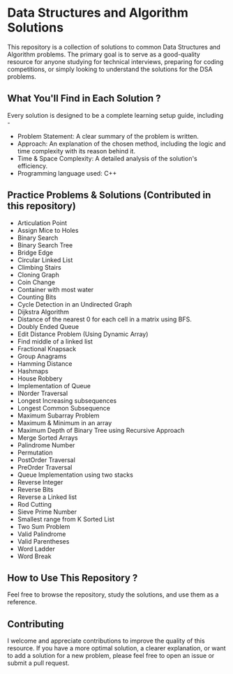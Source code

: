 # Data Structures and Algorithm Solutions

This repository is a collection of solutions to common Data Structures and Algorithm problems. The primary goal is to serve as a good-quality resource for anyone studying for technical interviews, preparing for coding competitions, or simply looking to understand the solutions for the DSA problems.

## What You'll Find in Each Solution ?
Every solution is designed to be a complete learning setup guide, including -

- Problem Statement: A clear summary of the problem is written.
- Approach: An explanation of the chosen method, including the logic and time complexity with its reason behind it.
- Time & Space Complexity: A detailed analysis of the solution's efficiency.
- Programming language used: C++

## Practice Problems & Solutions (Contributed in this repository)
- Articulation Point
- Assign Mice to Holes
- Binary Search
- Binary Search Tree
- Bridge Edge
- Circular Linked List
- Climbing Stairs
- Cloning Graph
- Coin Change
- Container with most water
- Counting Bits
- Cycle Detection in an Undirected Graph
- Dijkstra Algorithm
- Distance of the nearest 0 for each cell in a matrix using BFS.
- Doubly Ended Queue
- Edit Distance Problem (Using Dynamic Array)
- Find middle of a linked list
- Fractional Knapsack
- Group Anagrams
- Hamming Distance
- Hashmaps
- House Robbery
- Implementation of Queue
- INorder Traversal
- Longest Increasing subsequences
- Longest Common Subsequence
- Maximum Subarray Problem
- Maximum & Minimum in an array
- Maximum Depth of Binary Tree using Recursive Approach
- Merge Sorted Arrays
- Palindrome Number
- Permutation 
- PostOrder Traversal
- PreOrder Traversal
- Queue Implementation using two stacks
- Reverse Integer
- Reverse Bits
- Reverse a Linked list
- Rod Cutting
- Sieve Prime Number
- Smallest range from K Sorted List 
- Two Sum Problem
- Valid Palindrome
- Valid Parentheses
- Word Ladder
- Word Break

## How to Use This Repository ?
Feel free to browse the repository, study the solutions, and use them as a reference. 

## Contributing
I welcome and appreciate contributions to improve the quality of this resource. If you have a more optimal solution, a clearer explanation, or want to add a solution for a new problem, please feel free to open an issue or submit a pull request.
